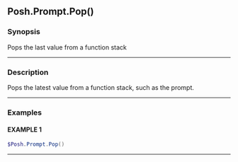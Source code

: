 Posh.Prompt.Pop()
-----------------




### Synopsis
Pops the last value from a function stack



---


### Description

Pops the latest value from a function stack, such as the prompt.



---


### Examples
#### EXAMPLE 1
```PowerShell
$Posh.Prompt.Pop()
```



---
